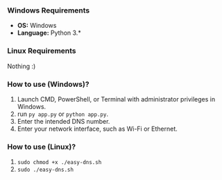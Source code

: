 ### Windows Requirements

- **OS:** Windows
- **Language:** Python 3.\*

### Linux Requirements

Nothing :)

### How to use (Windows)?

1. Launch CMD, PowerShell, or Terminal with administrator privileges in Windows.
2. run `py app.py` or `python app.py`.
3. Enter the intended DNS number.
4. Enter your network interface, such as Wi-Fi or Ethernet.

### How to use (Linux)?

1. `sudo chmod +x ./easy-dns.sh`
2. `sudo ./easy-dns.sh`
